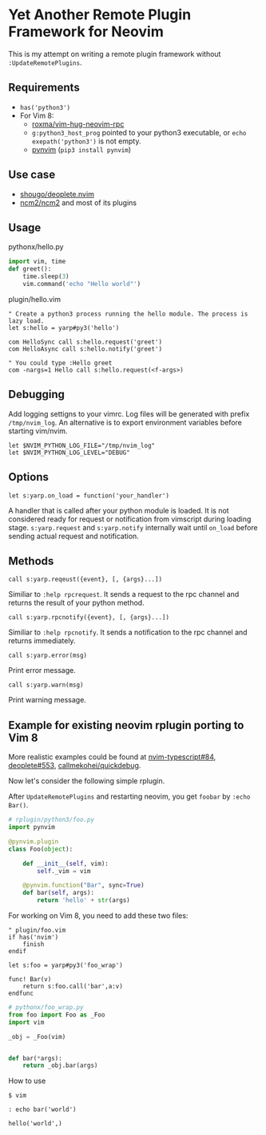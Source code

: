 
# Yet Another Remote Plugin Framework for Neovim

This is my attempt on writing a remote plugin framework without
`:UpdateRemotePlugins`.

## Requirements

- `has('python3')`
- For Vim 8:
  - [roxma/vim-hug-neovim-rpc](https://github.com/roxma/vim-hug-neovim-rpc)
  - `g:python3_host_prog` pointed to your python3 executable, or `echo
      exepath('python3')` is not empty.
  - [pynvim](https://github.com/neovim/pynvim) (`pip3
      install pynvim`)

## Use case

- [shougo/deoplete.nvim](https://github.com/shougo/deoplete.nvim)
- [ncm2/ncm2](https://github.com/ncm2/ncm2) and most of its plugins

## Usage

pythonx/hello.py

```python
import vim, time
def greet():
    time.sleep(3)
    vim.command('echo "Hello world"')
```

plugin/hello.vim

```vim
" Create a python3 process running the hello module. The process is lazy load.
let s:hello = yarp#py3('hello')

com HelloSync call s:hello.request('greet')
com HelloAsync call s:hello.notify('greet')

" You could type :Hello greet
com -nargs=1 Hello call s:hello.request(<f-args>)
```

## Debugging

Add logging settigns to your vimrc. Log files will be generated with prefix
`/tmp/nvim_log`. An alternative is to export environment variables before
starting vim/nvim.

```vim
let $NVIM_PYTHON_LOG_FILE="/tmp/nvim_log"
let $NVIM_PYTHON_LOG_LEVEL="DEBUG"
```

## Options

`let s:yarp.on_load = function('your_handler')`

A handler that is called after your python module is loaded. It is not
considered ready for request or notification from vimscript during loading
stage. `s:yarp.request` and `s:yarp.notify` internally wait until `on_load`
before sending actual request and notification.

## Methods

`call s:yarp.reqeust({event}, [, {args}...])`

Similiar to `:help rpcrequest`. It sends a request to the rpc channel and
returns the result of your python method.

`call s:yarp.rpcnotify({event}, [, {args}...])`

Similiar to `:help rpcnotify`. It sends a notification to the rpc channel and
returns immediately.

`call s:yarp.error(msg)`

Print error message.

`call s:yarp.warn(msg)`

Print warning message.

## Example for existing neovim rplugin porting to Vim 8

More realistic examples could be found at
[nvim-typescript#84](https://github.com/mhartington/nvim-typescript/pull/84),
[deoplete#553](https://github.com/Shougo/deoplete.nvim/pull/553),
[callmekohei/quickdebug](https://github.com/callmekohei/quickdebug).

Now let's consider the following simple rplugin.

After `UpdateRemotePlugins` and restarting neovim, you get `foobar` by `:echo
Bar()`.

```python
# rplugin/python3/foo.py
import pynvim

@pynvim.plugin
class Foo(object):

    def __init__(self, vim):
        self._vim = vim

    @pynvim.function("Bar", sync=True)
    def bar(self, args):
        return 'hello' + str(args)
```

For working on Vim 8, you need to add these two files:


```vim
" plugin/foo.vim
if has('nvim')
    finish
endif

let s:foo = yarp#py3('foo_wrap')

func! Bar(v)
    return s:foo.call('bar',a:v)
endfunc
```


```python
# pythonx/foo_wrap.py
from foo import Foo as _Foo
import vim

_obj = _Foo(vim)


def bar(*args):
    return _obj.bar(args)
```

How to use
```
$ vim

: echo bar('world')

hello('world',)
```
